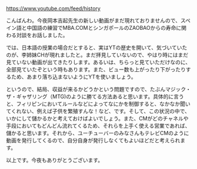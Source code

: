 https://www.youtube.com/feed/history
 
こんばんわ。今夜岡本吉起先生の新しい動画がまだ現れておりませんので、スペイン語と中国語の練習でMBA.COMとシンガポールのZAOBAOからの寿命に関わる対談をお話しました。

では、日本語の授業の場合だとすると、実はYTの歴史を開いて、気づいていたのが、李姉妹CHが現れましたと。まだ拝見していないので、やはり時にはまだ見ていない動画が出てきたりします。あるいは、ちらっと見ていただけなのに、全部見ていたぞという時もあります。また、ビュー数も上がったり下がったりするため、あまり落ち込まないようにYTを使いましょう。

というので、結局、収益が来るかどうかという問題ですので、たぶんマジック・ザ・ギャザリング（MTG)のように勝てる方法あると思います。具体的に言うと、フィリピンにおいてルールなどによってなにかを制御すると、なかなか聞いてくれない、例えば子供を繁殖すんな！など、です。そして、この状況の中で、いかにして儲かるかと考えておけばよいでしょう。また、CMがどのチャネルや手段においてもどんどん流れてくるため、それらを上手く使える営業であれば、儲かると思います。それから、ユーチューバーのみなさんもテレビCMのように動画を発行してくるので、自分自身が発行しなくてもよいほどだと考えられます。

以上です。今夜もありがとうございます。

